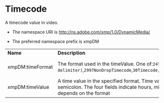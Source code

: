 # Timecode

A timecode value in video.

- The namespace URI is http://ns.adobe.com/xmp/1.0/DynamicMedia/

- The preferred namespace prefix is xmpDM

|    |           |    |
|----|-----------|----|
|**Name**|**Description**|**Type**|
|xmpDM:timeFormat|The format used in the timeValue. One of:`24Timecode`,`25Timecode`,`2997DropTimecode (semicolon delimiter)`,`2997NonDropTimecode`,`30Timecode,50Timecode`,`5994DropTimecode`,`5994NonDropTimecode`,`60Timecode,23976Timecode`  |Closed Choice of [Text](./index.md#text)|
|xmpDM:timeValue|A time value in the specified format. Time values use a colon delimiter in all formats except 2997drop, which uses a semicolon. The four fields indicate hours, minutes,seconds, and frames: **hh:mm:ss:ff**.The actual duration in seconds depends on the format  |[Text](./index.md#text)|
